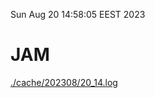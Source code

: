 Sun Aug 20 14:58:05 EEST 2023
# JAM
<a href='./cache/202308/20_14.log'>./cache/202308/20_14.log</a>
